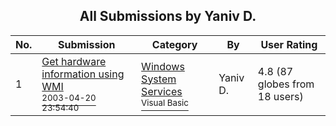 ﻿<div align="center">

## All Submissions by Yaniv D\.

</div>

No.  | Submission | Category | By   | User Rating
---- | ---------- | -------- | ---- | -----------
1 | [Get hardware information using WMI<br /><sup>2003-04-20 23:54:40</sup>](https://github.com/Planet-Source-Code/yaniv-d-get-hardware-information-using-wmi__1-45360) | [Windows System Services<br /><sup>Visual Basic</sup>](../ByCategory/windows-system-services__1-35.md) | Yaniv D\. | 4.8 (87 globes from 18 users)
